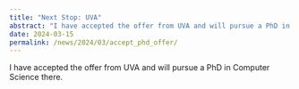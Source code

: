 ```yaml
---
title: "Next Stop: UVA"
abstract: "I have accepted the offer from UVA and will pursue a PhD in Computer Science there."
date: 2024-03-15
permalink: /news/2024/03/accept_phd_offer/
---
```


I have accepted the offer from UVA and will pursue a PhD in Computer Science there.
